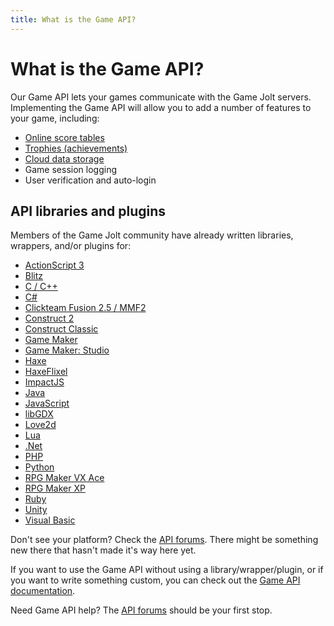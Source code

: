 ```yaml
---
title: What is the Game API?
---
```


# What is the Game API?

Our Game API lets your games communicate with the Game Jolt servers. Implementing the Game API will allow you to add a number of features to your game, including:

- [Online score tables](https://help.gamejolt.com/dev-scoreboards)
- [Trophies (achievements)](https://help.gamejolt.com/dev-trophies)
- [Cloud data storage](https://help.gamejolt.com/dev-data-storage)
- Game session logging
- User verification and auto-login

## API libraries and plugins

Members of the Game Jolt community have already written libraries, wrappers, and/or plugins for:

- [ActionScript 3](http://gamejolt.com/games/actionscript-3-api/8922)
- [Blitz](http://gamejolt.com/games/gamejoltapi-blitzmax/9840)
- [C / C++](http://gamejolt.com/games/game-jolt-api-c-library/15490)
- [C#](http://gamejolt.com/community/forums/topics/c-api/1285/)
- [Clickteam Fusion 2.5 / MMF2](http://gamejolt.com/games/clickteam-fusion-2-5-mmf2-gamejoltapi/27301)
- [Construct 2](http://gamejolt.com/games/construct-2-api-demo/22058)
- [Construct Classic](http://gamejolt.com/community/forums/topics/construct-plugin/242/)
- [Game Maker](http://gamejolt.com/games/gamemaker-game-jolt-api/8710)
- [Game Maker: Studio](http://gamejolt.com/games/gamejolt-achievement-api-for-gamemaker-studio/11689)
- [Haxe](http://gamejolt.com/community/forums/topics/haxe-gamejolt-api/2076/)
- [HaxeFlixel](http://gamejolt.com/community/forums/topics/haxe-and-haxeflixel-api-integration-updated/2604/)
- [ImpactJS](http://gamejolt.com/community/forums/topics/impactjs-gamejolt-api-integration-plugin/2731/)
- [Java](http://gamejolt.com/community/forums/topics/java-api/239/)
- [JavaScript](http://gamejolt.com/community/forums/topics/javascript-api/5651/)
- [libGDX](http://gamejolt.com/community/forums/topics/game-jolt-api-for-libgdx-experimental/4704/)
- [Love2d](http://gamejolt.com/community/forums/topics/gamejolt-api-for-a-simple-love2d-game/3496)
- [Lua](http://gamejolt.com/community/forums/topics/lua-gamejolt-api/5955/)
- [.Net](http://gamejolt.com/games/joltnet-net-gamejolt-api/23244)
- [PHP](http://gamejolt.com/community/forums/topics/php-api/266/)
- [Python](http://gamejolt.com/community/forums/topics/python-module-for-gjapi/1414/)
- [RPG Maker VX Ace](http://gamejolt.com/games/gamejolt-achievement-api-for-rpg-maker-vx-ace/40546)
- [RPG Maker XP](http://gamejolt.com/games/gamejolt-achievement-api-for-rpg-maker-xp/56053)
- [Ruby](http://gamejolt.com/community/forums/topics/gamejoltapi-for-ruby/9401)
- [Unity](http://gamejolt.com/games/unity-api/15887)
- [Visual Basic](http://gamejolt.com/community/forums/topics/visual-basic-game-jolt-api/2874/)

Don't see your platform? Check the [API forums](http://gamejolt.com/community/forums/game-achievements/9/). There might be something new there that hasn't made it's way here yet.

If you want to use the Game API without using a library/wrapper/plugin, or if you want to write something custom, you can check out the [Game API documentation](http://gamejolt.com/api/doc/game).

Need Game API help? The [API forums](http://gamejolt.com/community/forums/game-achievements/9/) should be your first stop.

